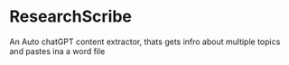 # ResearchScribe
 An Auto chatGPT content extractor, thats gets infro about multiple topics and pastes ina a word file
